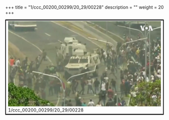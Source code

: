 +++
title = "1/ccc_00200_00299/20_29/00228"
description = ""
weight = 20
+++

<table style="border:2px solid black;max-width:800px;max-height:800px;" 
><tr><td>
<img class="center-fit-jpg"
src="/jpg_/aaa_20190430_NxaOmWaI8sI_00227.jpg">
1/ccc_00200_00299/20_29/00228
</img></td></tr></table>
